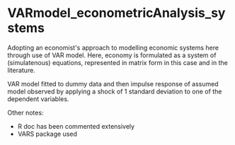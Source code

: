# VARmodel_econometricAnalysis_systems

Adopting an economist's approach to modelling economic systems here through use of VAR model. Here, economy is formulated as a system of (simulatenous) equations, represented in matrix form in this case and in the literature. 

VAR model fitted to dummy data and then impulse response of assumed model observed by applying a shock of 1 standard deviation to one of the dependent variables.

Other notes:
- R doc has been commented extensively
- VARS package used

